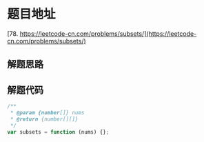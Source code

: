 # 题目地址

[78. https://leetcode-cn.com/problems/subsets/](https://leetcode-cn.com/problems/subsets/)

## 解题思路

## 解题代码

```js
/**
 * @param {number[]} nums
 * @return {number[][]}
 */
var subsets = function (nums) {};
```
